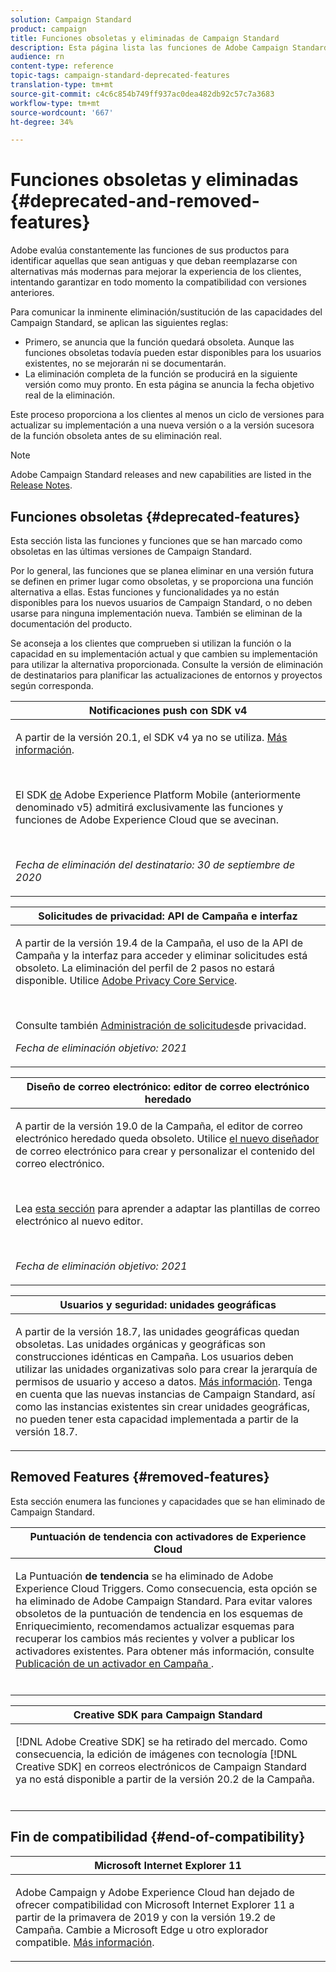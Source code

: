 ```yaml
---
solution: Campaign Standard
product: campaign
title: Funciones obsoletas y eliminadas de Campaign Standard
description: Esta página lista las funciones de Adobe Campaign Standard que ya no se utilizan y que se han eliminado.
audience: rn
content-type: reference
topic-tags: campaign-standard-deprecated-features
translation-type: tm+mt
source-git-commit: c4c6c854b749ff937ac0dea482db92c57c7a3683
workflow-type: tm+mt
source-wordcount: '667'
ht-degree: 34%

---
```



# Funciones obsoletas y eliminadas {#deprecated-and-removed-features}

Adobe evalúa constantemente las funciones de sus productos para identificar aquellas que sean antiguas y que deban reemplazarse con alternativas más modernas para mejorar la experiencia de los clientes, intentando garantizar en todo momento la compatibilidad con versiones anteriores.

Para comunicar la inminente eliminación/sustitución de las capacidades del Campaign Standard, se aplican las siguientes reglas:

* Primero, se anuncia que la función quedará obsoleta. Aunque las funciones obsoletas todavía pueden estar disponibles para los usuarios existentes, no se mejorarán ni se documentarán.
* La eliminación completa de la función se producirá en la siguiente versión como muy pronto. En esta página se anuncia la fecha objetivo real de la eliminación.

Este proceso proporciona a los clientes al menos un ciclo de versiones para actualizar su implementación a una nueva versión o a la versión sucesora de la función obsoleta antes de su eliminación real.

>[!NOTE]
>Adobe Campaign Standard releases and new capabilities are listed in the [Release Notes](../../rn/using/release-notes.md).


## Funciones obsoletas {#deprecated-features}

Esta sección lista las funciones y funciones que se han marcado como obsoletas en las últimas versiones de Campaign Standard.

Por lo general, las funciones que se planea eliminar en una versión futura se definen en primer lugar como obsoletas, y se proporciona una función alternativa a ellas. Estas funciones y funcionalidades ya no están disponibles para los nuevos usuarios de Campaign Standard, o no deben usarse para ninguna implementación nueva. También se eliminan de la documentación del producto.

Se aconseja a los clientes que comprueben si utilizan la función o la capacidad en su implementación actual y que cambien su implementación para utilizar la alternativa proporcionada. Consulte la versión de eliminación de destinatarios para planificar las actualizaciones de entornos y proyectos según corresponda.

<table> 
 <thead> 
  <tr> 
   <th> <strong>Notificaciones push con SDK v4</strong><br /> </th> 
  </tr> 
 </thead> 
 <tbody> 
  <tr> 
   <td> <p> A partir de la versión 20.1, el SDK v4 ya no se utiliza. <a href="https://aep-sdks.gitbook.io/docs/version-4-sdk-end-of-support-faq">Más información</a>.</p><br/>
   <p>El SDK <a href="https://aep-sdks.gitbook.io/docs/">de</a> Adobe Experience Platform Mobile (anteriormente denominado v5) admitirá exclusivamente las funciones y funciones de Adobe Experience Cloud que se avecinan.</p></br>
     <p>
     <em>Fecha de eliminación del destinatario: 30 de septiembre de 2020</em></p>
     </td> 
  </tr> 
 </tbody> 
</table>
<table> 
 <thead> 
  <tr> 
   <th> <strong>Solicitudes de privacidad: API de Campaña e interfaz</strong><br /> </th> 
  </tr> 
 </thead> 
 <tbody> 
  <tr> 
   <td> <p>A partir de la versión 19.4 de la Campaña, el uso de la API de Campaña y la interfaz para acceder y eliminar solicitudes está obsoleto. La eliminación del perfil de 2 pasos no estará disponible. Utilice <a href="https://www.adobe.io/apis/experiencecloud/gdpr.html">Adobe Privacy Core Service</a>.</p></br>
   <p>Consulte también <a href="https://experienceleague.adobe.com/docs/campaign-standard/using/getting-started/privacy/privacy-requests.html?lang=en">Administración de solicitudes</a>de privacidad.</p>
  <p> 
  <em>Fecha de eliminación objetivo: 2021</em></p>
   </td> 
  </tr> 
 </tbody> 
</table>

<table> 
 <thead> 
  <tr> 
   <th> <strong>Diseño de correo electrónico: editor de correo electrónico heredado</strong><br /> </th> 
  </tr> 
 </thead> 
 <tbody> 
  <tr> 
   <td> <p>A partir de la versión 19.0 de la Campaña, el editor de correo electrónico heredado queda obsoleto. Utilice <a href="https://docs.adobe.com/content/help/en/campaign-standard/using/designing-content/designing-content-in-adobe-campaign.html">el nuevo diseñador</a> de correo electrónico para crear y personalizar el contenido del correo electrónico. </p></br>
   <p>Lea <a href="https://docs.adobe.com/content/help/es-ES/campaign-standard/using/designing-content/building-email-content/using-existing-content.html">esta sección</a> para aprender a adaptar las plantillas de correo electrónico al nuevo editor.</p></br>
  <p> 
  <em>Fecha de eliminación objetivo: 2021</em></p>
   </td> 
  </tr> 
 </tbody> 
</table>

<table> 
 <thead> 
  <tr> 
   <th> <strong>Usuarios y seguridad: unidades geográficas</strong><br /> </th> 
  </tr> 
 </thead> 
 <tbody> 
  <tr> 
   <td> <p>A partir de la versión 18.7, las unidades geográficas quedan obsoletas. Las unidades orgánicas y geográficas son construcciones idénticas en Campaña. Los usuarios deben utilizar las unidades organizativas solo para crear la jerarquía de permisos de usuario y acceso a datos. <a href="https://helpx.adobe.com/campaign/standard/administration/using/organizational-units.html">Más información</a>. Tenga en cuenta que las nuevas instancias de Campaign Standard, así como las instancias existentes sin crear unidades geográficas, no pueden tener esta capacidad implementada a partir de la versión 18.7.</p>
   </td> 
  </tr> 
 </tbody> 
</table>

## Removed Features {#removed-features}

Esta sección enumera las funciones y capacidades que se han eliminado de Campaign Standard.

<table> 
 <thead> 
  <tr> 
   <th> <strong>Puntuación de tendencia con activadores de Experience Cloud</strong><br /> </th> 
  </tr> 
 </thead> 
 <tbody> 
  <tr> 
   <td> <p>La Puntuación <b>de tendencia</b> se ha eliminado de Adobe Experience Cloud Triggers. Como consecuencia, esta opción se ha eliminado de Adobe Campaign Standard. Para evitar valores obsoletos de la puntuación de tendencia en los esquemas de Enriquecimiento, recomendamos actualizar esquemas para recuperar los cambios más recientes y volver a publicar los activadores existentes. Para obtener más información, consulte <a href="https://docs.adobe.com/content/help/en/campaign-standard/using/integrating-with-adobe-cloud/working-with-campaign-and-triggers/using-triggers-in-campaign.html#publishing-trigger-in-campaign"> Publicación de un activador en Campaña </a>.
</p></br>
   </td> 
  </tr> 
 </tbody> 
</table>

<table> 
 <thead> 
  <tr> 
   <th> <strong>Creative SDK para Campaign Standard</strong><br /> </th> 
  </tr> 
 </thead> 
 <tbody> 
  <tr> 
   <td> <p>[!DNL Adobe Creative SDK] se ha retirado del mercado. Como consecuencia, la edición de imágenes con tecnología [!DNL Creative SDK] en correos electrónicos de Campaign Standard ya no está disponible a partir de la versión 20.2 de la Campaña.</p></br>
   </td> 
  </tr> 
 </tbody> 
</table>

## Fin de compatibilidad {#end-of-compatibility}

<table> 
 <thead> 
  <tr> 
   <th> <strong>Microsoft Internet Explorer 11</strong><br /> </th> 
  </tr> 
 </thead> 
 <tbody> 
  <tr> 
   <td> <p>Adobe Campaign y Adobe Experience Cloud han dejado de ofrecer compatibilidad con Microsoft Internet Explorer 11 a partir de la primavera de 2019 y con la versión 19.2 de Campaña. Cambie a Microsoft Edge u otro explorador compatible. <a href="https://docs.adobe.com/content/help/en/campaign-standard/using/administrating/about-configuration-guidelines.html#compatible-browsers">Más información</a>.</p>
   </td> 
  </tr> 
 </tbody> 
</table>
